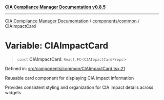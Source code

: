 [**CIA Compliance Manager Documentation v0.8.5**](../../../README.md)

***

[CIA Compliance Manager Documentation](../../../modules.md) / [components/common](../README.md) / CIAImpactCard

# Variable: CIAImpactCard

> `const` **CIAImpactCard**: `React.FC`\<`CIAImpactCardProps`\>

Defined in: [src/components/common/CIAImpactCard.tsx:21](https://github.com/Hack23/cia-compliance-manager/blob/3ae0301247f765ba03c8c0fe645db4718bb8af76/src/components/common/CIAImpactCard.tsx#L21)

Reusable card component for displaying CIA impact information

Provides consistent styling and organization for CIA impact details across widgets
